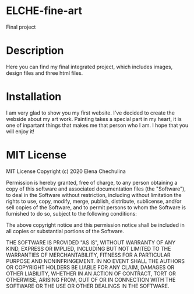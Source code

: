 # ELCHE-fine-art

Final project

# Description
Here you can find my final integrated project, which includes images, design files and three html files.

# Installation
I am very glad to show you my first website. I've decided to create the webside about my art work. Painting takes a special part in my heart, it is one of inpartant things that makes me that person who I am.
I hope that you will enjoy it!

# MIT License
MIT License Copyright (c) 2020 Elena Chechulina

Permission is hereby granted, free of charge, to any person obtaining a copy of this software and associated documentation files (the "Software"), to deal in the Software without restriction, including without limitation the rights to use, copy, modify, merge, publish, distribute, sublicense, and/or sell copies of the Software, and to permit persons to whom the Software is furnished to do so, subject to the following conditions:

The above copyright notice and this permission notice shall be included in all copies or substantial portions of the Software.

THE SOFTWARE IS PROVIDED "AS IS", WITHOUT WARRANTY OF ANY KIND, EXPRESS OR IMPLIED, INCLUDING BUT NOT LIMITED TO THE WARRANTIES OF MERCHANTABILITY, FITNESS FOR A PARTICULAR PURPOSE AND NONINFRINGEMENT. IN NO EVENT SHALL THE AUTHORS OR COPYRIGHT HOLDERS BE LIABLE FOR ANY CLAIM, DAMAGES OR OTHER LIABILITY, WHETHER IN AN ACTION OF CONTRACT, TORT OR OTHERWISE, ARISING FROM, OUT OF OR IN CONNECTION WITH THE SOFTWARE OR THE USE OR OTHER DEALINGS IN THE SOFTWARE.